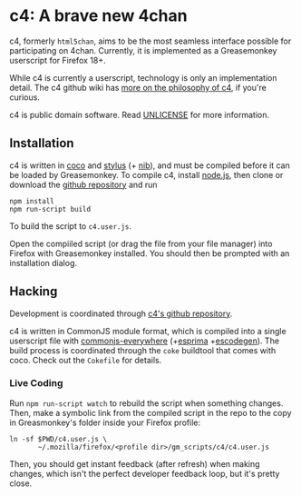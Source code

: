 # c4: A brave new 4chan

c4, formerly `html5chan`, aims to be the most seamless interface possible for
participating on 4chan. Currently, it is implemented as a Greasemonkey
userscript for Firefox 18+.

While c4 is currently a userscript, technology is only an
implementation detail. The c4 github wiki has [more on the philosophy of
c4][0], if you're curious.

[0]: https://github.com/qqueue/c4/wiki/Philosophy

c4 is public domain software. Read [UNLICENSE] for more information.

[UNLICENSE]: https://github.com/qqueue/c4/blob/master/UNLICENSE.md

## Installation

c4 is written in [coco] and [stylus] \(+ [nib]\), and must be compiled
before it can be loaded by Greasemonkey. To compile c4, install
[node.js], then clone or download the [github repository] and run

    npm install
    npm run-script build

To build the script to `c4.user.js`.

Open the compiiled script (or drag the file from your file manager) into
Firefox with Greasemonkey installed. You should then be prompted with an
installation dialog.

[node.js]: http://nodejs.org/
[coco]: https://github.com/satyr/coco
[stylus]: http://learnboost.github.com/stylus/
[nib]: http://visionmedia.github.com/nib/
[github repository]: https://github.com/qqueue/c4

## Hacking

Development is coordinated through [c4's github repository][0].

[0]: https://github.com/qqueue/c4

c4 is written in CommonJS module format, which is compiled into a single
userscript file with [commonjs-everywhere] \(+[esprima] +[escodegen]\). The
build process is coordinated through the `coke` buildtool that comes with coco.
Check out the `Cokefile` for details.

[commonjs-everywhere]: https://github.com/michaelficarra/commonjs-everywhere
[esprima]: https://github.com/constellation/esprima
[escodegen]: https://github.com/Constellation/escodegen

### Live Coding

Run `npm run-script watch` to rebuild the script when something changes. Then,
make a symbolic link from the compiled script in the repo to the copy in
Greasmonkey's folder inside your Firefox profile:

    ln -sf $PWD/c4.user.js \
           ~/.mozilla/firefox/<profile dir>/gm_scripts/c4/c4.user.js

Then, you should get instant feedback (after refresh) when making changes,
which isn't the perfect developer feedback loop, but it's pretty close.

